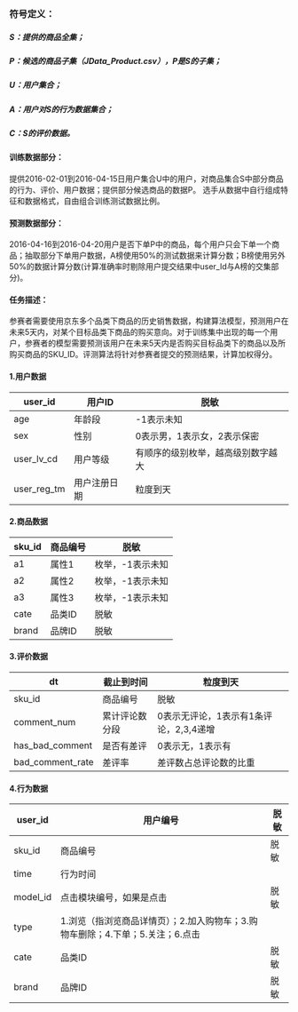 ### 符号定义：
##### S：提供的商品全集；
##### P：候选的商品子集（JData_Product.csv），P是S的子集；
##### U：用户集合；
##### A：用户对S的行为数据集合；
##### C：S的评价数据。

#### 训练数据部分：
提供2016-02-01到2016-04-15日用户集合U中的用户，对商品集合S中部分商品的行为、评价、用户数据；提供部分候选商品的数据P。
选手从数据中自行组成特征和数据格式，自由组合训练测试数据比例。

#### 预测数据部分：
2016-04-16到2016-04-20用户是否下单P中的商品，每个用户只会下单一个商品；抽取部分下单用户数据，A榜使用50%的测试数据来计算分数；B榜使用另外50%的数据计算分数(计算准确率时剔除用户提交结果中user_Id与A榜的交集部分)。

#### 任务描述：
参赛者需要使用京东多个品类下商品的历史销售数据，构建算法模型，预测用户在未来5天内，对某个目标品类下商品的购买意向。对于训练集中出现的每一个用户，参赛者的模型需要预测该用户在未来5天内是否购买目标品类下的商品以及所购买商品的SKU_ID。评测算法将针对参赛者提交的预测结果，计算加权得分。

#### 1.用户数据
|user_id|用户ID|脱敏|
|------|-------|----|
|age|年龄段|-1表示未知|
|sex|性别| 0表示男，1表示女，2表示保密|
| user_lv_cd	|用户等级	 |有顺序的级别枚举，越高级别数字越大|
|user_reg_tm	|用户注册日期	 |粒度到天|

#### 2.商品数据
 |sku_id|	 商品编号	| 脱敏|
 |------|--------|-------|
 |a1	| 属性1	| 枚举，-1表示未知|
 |a2	| 属性2	| 枚举，-1表示未知|
 |a3	| 属性3	| 枚举，-1表示未知|
 |cate	| 品类ID	| 脱敏|
 |brand	| 品牌ID	| 脱敏|

 #### 3.评价数据
 |dt	| 截止到时间	| 粒度到天|
 |----|---------|-------|
 |sku_id	| 商品编号	| 脱敏|
 |comment_num	| 累计评论数分段	| 0表示无评论，1表示有1条评论，2,3,4递增|
 |has_bad_comment	|是否有差评	| 0表示无，1表示有|
 |bad_comment_rate	| 差评率	| 差评数占总评论数的比重|

 #### 4.行为数据
 |user_id	| 用户编号	| 脱敏|
 |----|---------|-------|
 |sku_id	| 商品编号	| 脱敏|
 |time	| 行为时间	| |
 |model_id	| 点击模块编号，如果是点击	| 脱敏|
 |type|1.浏览（指浏览商品详情页）；2.加入购物车；3.购物车删除；4.下单；5.关注；6.点击||
 |cate	|品类ID	| 脱敏|
 |brand	| 品牌ID	| 脱敏|
